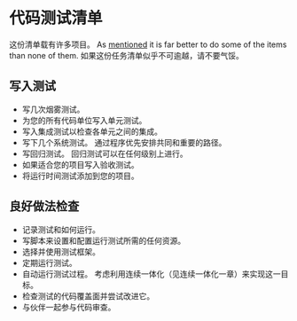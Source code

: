 # 代码测试清单

这份清单载有许多项目。 As [mentioned](#Write_tests_any_tests) it is far better to do some of the items than none of them. 如果这份任务清单似乎不可逾越，请不要气馁。

## 写入测试

- 写几次烟雾测试。
- 为您的所有代码单位写入单元测试。
- 写入集成测试以检查各单元之间的集成。
- 写下几个系统测试。 通过程序优先安排共同和重要的路径。
- 写回归测试。 回归测试可以在任何级别上进行。
- 如果适合您的项目写入验收测试。
- 将运行时间测试添加到您的项目。

## 良好做法检查

- 记录测试和如何运行。
- 写脚本来设置和配置运行测试所需的任何资源。
- 选择并使用测试框架。
- 定期运行测试。
- 自动运行测试过程。 考虑利用连续一体化（见连续一体化一章）来实现这一目标。
- 检查测试的代码覆盖面并尝试改进它。
- 与伙伴一起参与代码审查。
